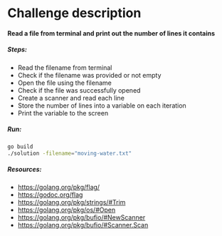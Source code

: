 # Challenge description

#### Read a file from terminal and print out the number of lines it contains

##### Steps:
- Read the filename from terminal
- Check if the filename was provided or not empty
- Open the file using the filename
- Check if the file was successfully opened
- Create a scanner and read each line
- Store the number of lines into a variable on each iteration
- Print the variable to the screen

##### Run:
```bash
go build
./solution -filename="moving-water.txt"
```

##### Resources:
- https://golang.org/pkg/flag/
- https://godoc.org/flag
- https://golang.org/pkg/strings/#Trim
- https://golang.org/pkg/os/#Open
- https://golang.org/pkg/bufio/#NewScanner
- https://golang.org/pkg/bufio/#Scanner.Scan
